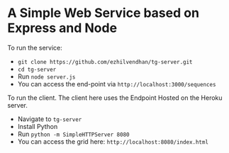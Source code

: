 A Simple Web Service based on Express and Node
=================================================

To run the service:
  - `git clone https://github.com/ezhilvendhan/tg-server.git`
  - `cd tg-server`
  - Run `node server.js`
  - You can access the end-point via `http://localhost:3000/sequences`
  
To run the client. The client here uses the Endpoint Hosted on the Heroku server.
  - Navigate to `tg-server`
  - Install Python
  - Run `python -m SimpleHTTPServer 8080`
  - You can access the grid here: `http://localhost:8080/index.html`
  
  